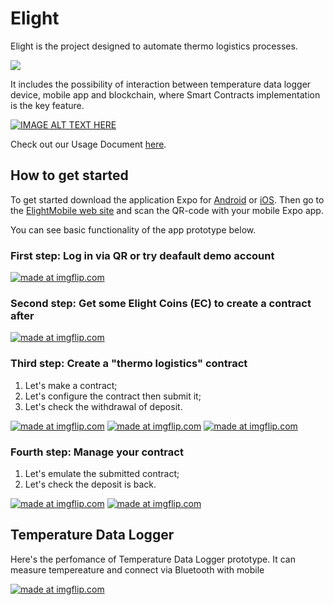 # Elight

Elight is the project designed to automate thermo logistics processes.

![](https://lh4.googleusercontent.com/sb9TAGnA2y0hu9l0shzHMn9luWVLpXN2ost0Lt8tWRFcPcXaRB-3bN6pjWViCInSLcFno08Cz3Oxe_l1t7rg5giUL9rEwIDpYwzlSQlmTZ5pQLzqx83lT3bd2L3VIoMnn_X3N4Yx)

It includes the possibility of interaction between temperature data logger device, mobile app and blockchain, where Smart Contracts implementation is the key feature.

[![IMAGE ALT TEXT HERE](https://img.youtube.com/vi/92E9kRa9msM/0.jpg)](https://www.youtube.com/watch?v=92E9kRa9msM "Introduction")

Check out our Usage Document [here](https://marlyonya.gitbooks.io/elight/content/).

## How to get started

To get started download the application Expo for [Android](https://play.google.com/store/apps/details?id=host.exp.exponent&referrer=www) or [iOS](https://itunes.apple.com/app/apple-store/id982107779?ct=www&mt=8). Then go to the [ElightMobile web site](https://expo.io/@sergeyankarenko/elightmobile) and scan the QR-code with your mobile Expo app.

You can see basic functionality of the app prototype below.

### First step: Log in via QR or try deafault demo account

<a href="https://imgflip.com/gif/25ai0q"><img src="https://i.imgflip.com/25ai0q.gif" title="made at imgflip.com"/></a>

### Second step: Get some Elight Coins (EC) to create a contract after

<a href="https://imgflip.com/gif/25aelq"><img src="https://i.imgflip.com/25aelq.gif" title="made at imgflip.com"/></a>

### Third step: Create a "thermo logistics" contract

1) Let's make a contract;
2) Let's configure the contract then submit it;
3) Let's check the withdrawal of deposit.

<a href="https://imgflip.com/gif/25oeow"><img src="https://i.imgflip.com/25oeow.gif" title="made at imgflip.com"/></a> <a href="https://imgflip.com/gif/25oeve"><img src="https://i.imgflip.com/25oeve.gif" title="made at imgflip.com"/></a> <a href="https://imgflip.com/gif/25oewu"><img src="https://i.imgflip.com/25oewu.gif" title="made at imgflip.com"/></a>

### Fourth step: Manage your contract

1) Let's emulate the submitted contract;
2) Let's check the deposit is back.

<a href="https://imgflip.com/gif/25oexz"><img src="https://i.imgflip.com/25oexz.gif" title="made at imgflip.com"/></a> <a href="https://imgflip.com/gif/25oezf"><img src="https://i.imgflip.com/25oezf.gif" title="made at imgflip.com"/></a>

## Temperature Data Logger

Here's the perfomance of Temperature Data Logger prototype. It can measure tempereature and connect via Bluetooth with mobile

<a href="https://imgflip.com/gif/25a24y"><img src="https://i.imgflip.com/25a24y.gif" title="made at imgflip.com"/></a>
